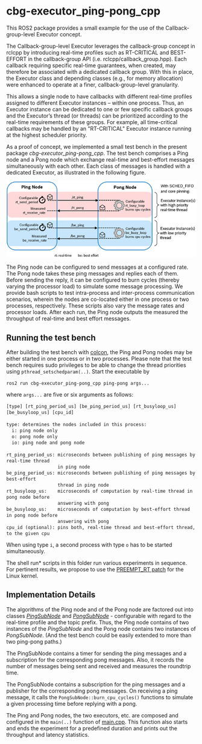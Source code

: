 # cbg-executor_ping-pong_cpp

This ROS2 package provides a small example for the use of the Callback-group-level Executor concept.

The Callback-group-level Executor leverages the callback-group concept in rclcpp by introducing real-time profiles such as RT-CRITICAL and BEST-EFFORT in the callback-group API (i.e. rclcpp/callback_group.hpp). Each callback requiring specific real-time guarantees, when created, may therefore be associated with a dedicated callback group. With this in place, the Executor class and depending classes (e.g., for memory allocation) were enhanced to operate at a finer, callback-group-level granularity.

This allows a single node to have callbacks with different real-time profiles assigned to different Executor instances – within one process. Thus, an Executor instance can be dedicated to one or few specific callback groups and the Executor’s thread (or threads) can be prioritized according to the real-time requirements of these groups. For example, all time-critical callbacks may be handled by an "RT-CRITICAL" Executor instance running at the highest scheduler priority.

As a proof of concept, we implemented a small test bench in the present package *cbg-executor_ping-pong_cpp*. The test bench comprises a Ping node and a Pong node which exchange real-time and best-effort messages simultaneously with each other. Each class of messages is handled with a dedicated Executor, as illustrated in the following figure.

![](doc/ping_pong_diagram.png)

The Ping node can be configured to send messages at a configured rate. The Pong node takes these ping messages and replies each of them. Before sending the reply, it can be configured to burn cycles (thereby varying the processor load) to simulate some message processing. We provide bash scripts to test intra-process and inter-process communication scenarios, wherein the nodes are co-located either in one process or two processes, respectively. These scripts also vary the message rates and processor loads. After each run, the Ping node outputs the measured the throughput of real-time and best effort messages.


## Running the test bench

After building the test bench with [colcon](https://github.com/ros2/ros2/wiki/Colcon-Tutorial), the Ping and Pong nodes may be either started in one process or in two processes. Please note that the test bench requires sudo privileges to be able to change the thread priorities using `pthread_setschedparam(..)`. Start the executable by

```
ros2 run cbg-executor_ping-pong_cpp ping-pong args...
```

where `args...` are five or six arguments as follows:

```
[type] [rt_ping_period_us] [be_ping_period_us] [rt_busyloop_us] [be_busyloop_us] [cpu_id]

type: determines the nodes included in this process:
  i: ping node only
  o: pong node only
  io: ping node and pong node

rt_ping_period_us: microseconds between publishing of ping messages by real-time thread
                   in ping node
be_ping_period_us: microseconds between publishing of ping messages by best-effort
                   thread in ping node
rt_busyloop_us:    microseconds of computation by real-time thread in pong node before
                   answering with pong
be_busyloop_us:    microseconds of computation by best-effort thread in pong node before
                   answering with pong
cpu_id (optional): pins both, real-time thread and best-effort thread, to the given cpu
```

When using type `i`, a second process with type `o` has to be started simultaneously.

The shell run\* scripts in this folder run various experiments in sequence. For pertinent results, we propose to use the [PREEMPT_RT patch](https://wiki.linuxfoundation.org/realtime/start) for the Linux kernel.


## Implementation Details

The algorithms of the Ping node and of the Pong node are factored out into classes [_PingSubNode_](include/PingSubNode.hpp) and [_PongSubNode_](include/PongSubNode.hpp) - configurable with regard to the real-time profile and the topic prefix. Thus, the Ping node contains of two instances of the _PingSubNode_ and the Pong node contains two instances of _PongSubNode_. (And the test bench could be easily extended to more than two ping-pong paths.)

The PingSubNode contains a timer for sending the ping messages and a subscription for the corresponding pong messages. Also, it records the number of messages being sent and received and measures the roundtrip time.

The PongSubNode contains a subscription for the ping messages and a publisher for the corresponding pong messages. On receiving a ping message, it calls the `PongSubNode::burn_cpu_cycles()` functions to simulate a given processing time before replying with a pong.

The Ping and Pong nodes, the two executors, etc. are composed and configured in the `main(..)` function of [main.cpp](main.cpp). This function also starts and ends the experiment for a predefined duration and prints out the throughput and latency statistics.
